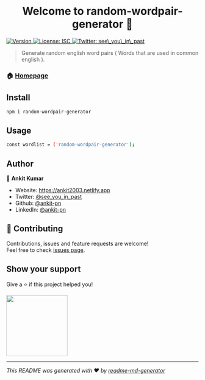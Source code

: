 <h1 align="center">Welcome to random-wordpair-generator 👋</h1>
<p>
  <a href="https://www.npmjs.com/package/random-wordpair-generator" target="_blank">
    <img alt="Version" src="https://img.shields.io/npm/v/random-wordpair-generator.svg">
  </a>
  <a href="#" target="_blank">
    <img alt="License: ISC" src="https://img.shields.io/badge/License-ISC-yellow.svg" />
  </a>
  <a href="https://twitter.com/see\_you\_in\_past" target="_blank">
    <img alt="Twitter: see\_you\_in\_past" src="https://img.shields.io/twitter/follow/see\_you\_in\_past.svg?style=social" />
  </a>
</p>

> Generate random english word pairs ( Words that are used in common english ).

### 🏠 [Homepage](https://github.com/ankit-pn/random-wordpair-generator)

## Install

```sh
npm i random-wordpair-generator
```

## Usage

```sh
const wordlist = ('random-wordpair-generator'); 
```

## Author

👤 **Ankit Kumar**

* Website: https://ankit2003.netlify.app
* Twitter: [@see\_you\_in\_past](https://twitter.com/see\_you\_in\_past)
* Github: [@ankit-pn](https://github.com/ankit-pn)
* LinkedIn: [@ankit-pn](https://linkedin.com/in/ankit-pn)

## 🤝 Contributing

Contributions, issues and feature requests are welcome!<br />Feel free to check [issues page](https://github.com/ankit-pn/random-wordpair-generator/issues). 

## Show your support

Give a ⭐️ if this project helped you!

<a href="https://www.patreon.com/83344479">
  <img src="https://c5.patreon.com/external/logo/become_a_patron_button@2x.png" width="160">
</a>

***
_This README was generated with ❤️ by [readme-md-generator](https://github.com/kefranabg/readme-md-generator)_